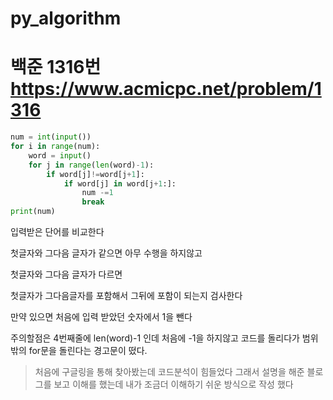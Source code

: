 # py_algorithm

# 백준 1316번 https://www.acmicpc.net/problem/1316

```py
num = int(input())
for i in range(num):
    word = input()
    for j in range(len(word)-1):
        if word[j]!=word[j+1]:
            if word[j] in word[j+1:]:
                num -=1
                break
print(num)
```

입력받은 단어를 비교한다

첫글자와 그다음 글자가 같으면 아무 수행을 하지않고

첫글자와 그다음 글자가 다르면

첫글자가 그다음글자를 포함해서 그뒤에 포함이 되는지 검사한다

만약 있으면 처음에 입력 받았던 숫자에서 1을 뺀다

주의할점은 4번째줄에 len(word)-1 인데 처음에 -1을 하지않고 코드를 돌리다가 범위밖의 for문을 돌린다는 경고문이 떴다.



> 처음에 구글링을 통해 찾아봤는데 코드분석이 힘들었다 그래서 설명을 해준 블로그를 보고 이해를 했는데 내가 조금더 이해하기 쉬운 방식으로 작성 했다
